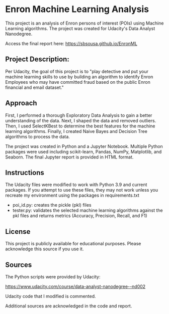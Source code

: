 # Enron Machine Learning Analysis

This project is an analysis of Enron persons of interest (POIs) using Machine Learning algorithms. The project was created for Udacity's Data Analyst Nanodegree. 
 
Access the final report here: https://sbsousa.github.io/EnronML

## Project Description:

Per Udacity, the goal of this project is to "play detective and put your machine learning skills to use by building an algorithm to identify Enron Employees who may have committed fraud based on the public Enron financial and email dataset."

## Approach

First, I performed a thorough Exploratory Data Analysis to gain a better understanding of the data. Next, I shaped the data and removed outliers. Then, I used SelectKBest to determine the best features for the machine learning algorithms. Finally, I created Naive Bayes and Decision Tree algorithms to process the data.

The project was created in Python and a Jupyter Notebook. Multiple Python packages were used including scikit-learn, Pandas, NumPy, Matplotlib, and Seaborn. The final Jupyter report is provided in HTML format.

## Instructions
The Udacity files were modified to work with Python 3.9 and current packages. If you attempt to use these files, they may not work unless you recreate my environment using the packages in requirements.txt

* poi_id.py: creates the pickle (pkl) files
* tester.py: validates the selected machine learning algorithms against the pkl files and returns metrics (Accuracy, Precision, Recall, and F1) 

## License

This project is publicly available for educational purposes. Please acknowledge this source if you use it.

## Sources

The Python scripts were provided by Udacity:

https://www.udacity.com/course/data-analyst-nanodegree--nd002

Udacity code that I modified is commented.

Additional sources are acknowledged in the code and report.
